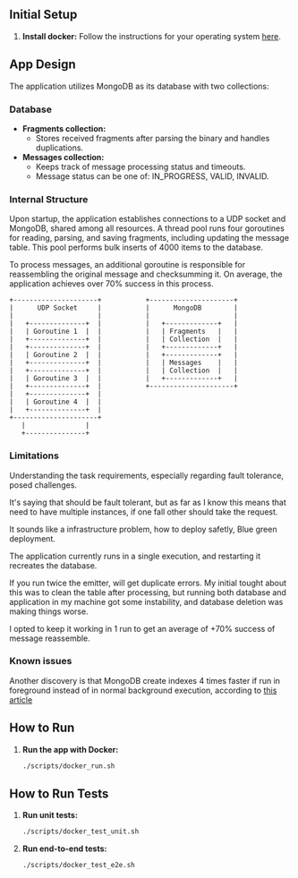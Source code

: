 ## Initial Setup

1. **Install docker:**
   Follow the instructions for your operating system [here](https://docs.docker.com/engine/install/).

## App Design

The application utilizes MongoDB as its database with two collections:

### Database

* **Fragments collection:**
  - Stores received fragments after parsing the binary and handles duplications.
* **Messages collection:**
  - Keeps track of message processing status and timeouts.
  - Message status can be one of: IN_PROGRESS, VALID, INVALID.

### Internal Structure

Upon startup, the application establishes connections to a UDP socket and MongoDB, shared among all resources. A thread pool runs four goroutines for reading, parsing, and saving fragments, including updating the message table. This pool performs bulk inserts of 4000 items to the database.

To process messages, an additional goroutine is responsible for reassembling the original message and checksumming it. On average, the application achieves over 70% success in this process.

```
+---------------------+           +---------------------+
|      UDP Socket     |           |      MongoDB        |
|                     |           |                     |
|   +--------------+  |           |   +-------------+   |
|   | Goroutine 1  |  |           |   | Fragments   |   |
|   +--------------+  |           |   | Collection  |   |
|   +--------------+  |           |   +-------------+   |
|   | Goroutine 2  |  |           |   +-------------+   |
|   +--------------+  |           |   | Messages    |   |
|   +--------------+  |           |   | Collection  |   |
|   | Goroutine 3  |  |           |   +-------------+   |
|   +--------------+  |           +---------------------+
|   +--------------+  |
|   | Goroutine 4  |  |
|   +--------------+  |
+---------------------+
   |               |
   +---------------+
```

### Limitations
Understanding the task requirements, especially regarding fault tolerance, posed challenges.

It's saying that should be fault tolerant, but as far as I know this means that need to have multiple instances, if one fall other should take the request.

It sounds like a infrastructure problem, how to deploy safetly, Blue green deployment.

The application currently runs in a single execution, and restarting it recreates the database.

If you run twice the emitter, will get duplicate errors.  My initial tought about this was to clean the table after processing, but running both database and application in my machine got some instability, and database deletion was making things worse.

I opted to keep it working in 1 run to get an average of +70% success of message reassemble.

### Known issues
Another discovery is that MongoDB create indexes 4 times faster if run in foreground instead of in normal background execution, according to [this article](https://medium.com/@KarakasP/time-difference-between-background-and-foreground-index-creation-in-mongodb-b29ca3689fdc)

## How to Run

1. **Run the app with Docker:**
    ```bash
    ./scripts/docker_run.sh
    ```

## How to Run Tests

1. **Run unit tests:**
    ```bash
    ./scripts/docker_test_unit.sh
    ```

2. **Run end-to-end tests:**
    ```bash
    ./scripts/docker_test_e2e.sh
    ```
